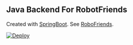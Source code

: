 ## Java Backend For RobotFriends

Created with [SpringBoot](https://start.spring.io/). See [RoboFriends](https://github.com/devevangel/robofriends).

[![Deploy](https://www.herokucdn.com/deploy/button.svg)](https://heroku.com/deploy)

